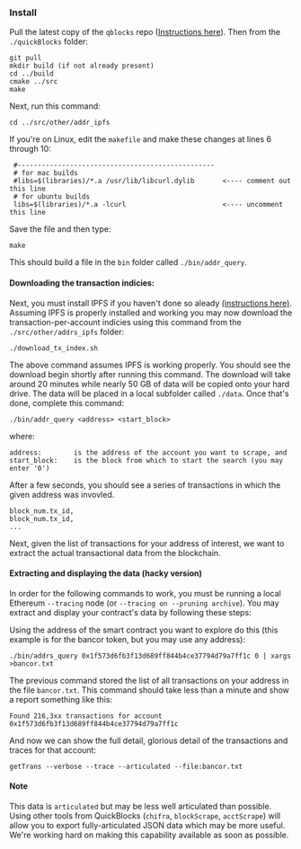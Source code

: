 ### Install

Pull the latest copy of the `qblocks` repo ([Instructions here](https://github.com/Great-Hill-Corporation/quickBlocks/blob/develop/src/other/install/INSTALL.md)). Then from the `./quickBlocks` folder:

    git pull
    mkdir build (if not already present)
    cd ../build
    cmake ../src
    make
    
Next, run this command:

    cd ../src/other/addr_ipfs

If you're on Linux, edit the `makefile` and make these changes at lines 6 through 10:

     #-------------------------------------------------
     # for mac builds
     #libs=$(libraries)/*.a /usr/lib/libcurl.dylib       <---- comment out this line
     # for ubuntu builds
     libs=$(libraries)/*.a -lcurl                        <---- uncomment this line

Save the file and then type:    

    make

This should build a file in the `bin` folder called `./bin/addr_query`.

#### Downloading the transaction indicies:
     
Next, you must install IPFS if you haven't done so aleady [(instructions here)](https://docs.ipfs.io/introduction/install/). Assuming IPFS is properly installed and working you may now download the transaction-per-account indicies using this command from the `./src/other/addrs_ipfs` folder:

    ./download_tx_index.sh

The above command assumes IPFS is working properly. You should see the download begin shortly after running this command. The download will take around 20 minutes while nearly 50 GB of data will be copied onto your hard drive. The data will be placed in a local subfolder called `./data`. Once that's done, complete this command:

    ./bin/addr_query <address> <start_block>
    
where:

    address:        is the address of the account you want to scrape, and  
    start_block:    is the block from which to start the search (you may enter '0')

After a few seconds, you should see a series of transactions in which the given address was invovled.

    block_num.tx_id,
    block_num.tx_id,
    ...

Next, given the list of transactions for your address of interest, we want to extract the actual transactional data from the blockchain.

#### Extracting and displaying the data (hacky version)

In order for the following commands to work, you must be running a local Ethereum `--tracing` node (or `--tracing on --pruning archive`). You may extract and display your contract's data by following these steps:

Using the address of the smart contract you want to explore do this (this example is for the bancor token, but you may use any address):

    ./bin/addrs_query 0x1f573d6fb3f13d689ff844b4ce37794d79a7ff1c 0 | xargs >bancor.txt
    
The previous command stored the list of all transactions on your address in the file `bancor.txt`. This command should take less than a minute and show a report something like this:

    Found 216,3xx transactions for account 0x1f573d6fb3f13d689ff844b4ce37794d79a7ff1c

And now we can show the full detail, glorious detail of the transactions and traces for that account:

    getTrans --verbose --trace --articulated --file:bancor.txt
    
#### Note

This data is `articulated` but may be less well articulated than possible. Using other tools from QuickBlocks (`chifra`, `blockScrape`, `acctScrape`) will allow you to export fully-articulated JSON data which may be more useful. We're working hard on making this capability available as soon as possible.

